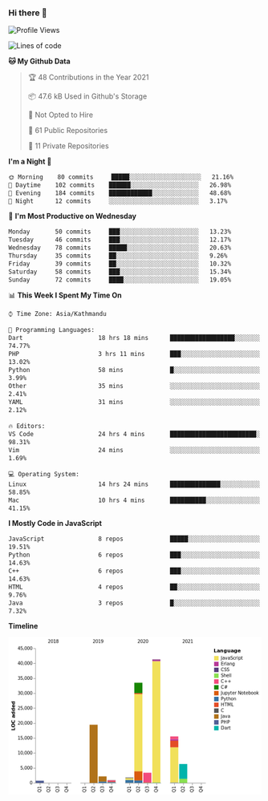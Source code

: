 ### Hi there 👋


<!--START_SECTION:waka-->
![Profile Views](http://img.shields.io/badge/Profile%20Views-10-blue)

![Lines of code](https://img.shields.io/badge/From%20Hello%20World%20I%27ve%20Written-125738%20lines%20of%20code-blue)

**🐱 My Github Data** 

> 🏆 48 Contributions in the Year 2021
 > 
> 📦 47.6 kB Used in Github's Storage 
 > 
> 🚫 Not Opted to Hire
 > 
> 📜 61 Public Repositories 
 > 
> 🔑 11 Private Repositories  
 > 
**I'm a Night 🦉** 

```text
🌞 Morning    80 commits     █████░░░░░░░░░░░░░░░░░░░░   21.16% 
🌆 Daytime    102 commits    ██████░░░░░░░░░░░░░░░░░░░   26.98% 
🌃 Evening    184 commits    ████████████░░░░░░░░░░░░░   48.68% 
🌙 Night      12 commits     ░░░░░░░░░░░░░░░░░░░░░░░░░   3.17%

```
📅 **I'm Most Productive on Wednesday** 

```text
Monday       50 commits     ███░░░░░░░░░░░░░░░░░░░░░░   13.23% 
Tuesday      46 commits     ███░░░░░░░░░░░░░░░░░░░░░░   12.17% 
Wednesday    78 commits     █████░░░░░░░░░░░░░░░░░░░░   20.63% 
Thursday     35 commits     ██░░░░░░░░░░░░░░░░░░░░░░░   9.26% 
Friday       39 commits     ██░░░░░░░░░░░░░░░░░░░░░░░   10.32% 
Saturday     58 commits     ███░░░░░░░░░░░░░░░░░░░░░░   15.34% 
Sunday       72 commits     ████░░░░░░░░░░░░░░░░░░░░░   19.05%

```


📊 **This Week I Spent My Time On** 

```text
⌚︎ Time Zone: Asia/Kathmandu

💬 Programming Languages: 
Dart                     18 hrs 18 mins      ██████████████████░░░░░░░   74.77% 
PHP                      3 hrs 11 mins       ███░░░░░░░░░░░░░░░░░░░░░░   13.02% 
Python                   58 mins             █░░░░░░░░░░░░░░░░░░░░░░░░   3.99% 
Other                    35 mins             ░░░░░░░░░░░░░░░░░░░░░░░░░   2.41% 
YAML                     31 mins             ░░░░░░░░░░░░░░░░░░░░░░░░░   2.12%

🔥 Editors: 
VS Code                  24 hrs 4 mins       ████████████████████████░   98.31% 
Vim                      24 mins             ░░░░░░░░░░░░░░░░░░░░░░░░░   1.69%

💻 Operating System: 
Linux                    14 hrs 24 mins      ██████████████░░░░░░░░░░░   58.85% 
Mac                      10 hrs 4 mins       ██████████░░░░░░░░░░░░░░░   41.15%

```

**I Mostly Code in JavaScript** 

```text
JavaScript               8 repos             █████░░░░░░░░░░░░░░░░░░░░   19.51% 
Python                   6 repos             ███░░░░░░░░░░░░░░░░░░░░░░   14.63% 
C++                      6 repos             ███░░░░░░░░░░░░░░░░░░░░░░   14.63% 
HTML                     4 repos             ██░░░░░░░░░░░░░░░░░░░░░░░   9.76% 
Java                     3 repos             █░░░░░░░░░░░░░░░░░░░░░░░░   7.32%

```


**Timeline**

![Chart not found](https://raw.githubusercontent.com/voidash/voidash/main/charts/bar_graph.png) 


<!--END_SECTION:waka-->


<!--
**voidash/voidash** is a ✨ _special_ ✨ repository because its `README.md` (this file) appears on your GitHub profile.

Here are some ideas to get you started:

- 🔭 I’m currently working on ...
- 🌱 I’m currently learning ...
- 👯 I’m looking to collaborate on ...
- 🤔 I’m looking for help with ...
- 💬 Ask me about ...
- 📫 How to reach me: ...
- 😄 Pronouns: ...
- ⚡ Fun fact: ...
-->
